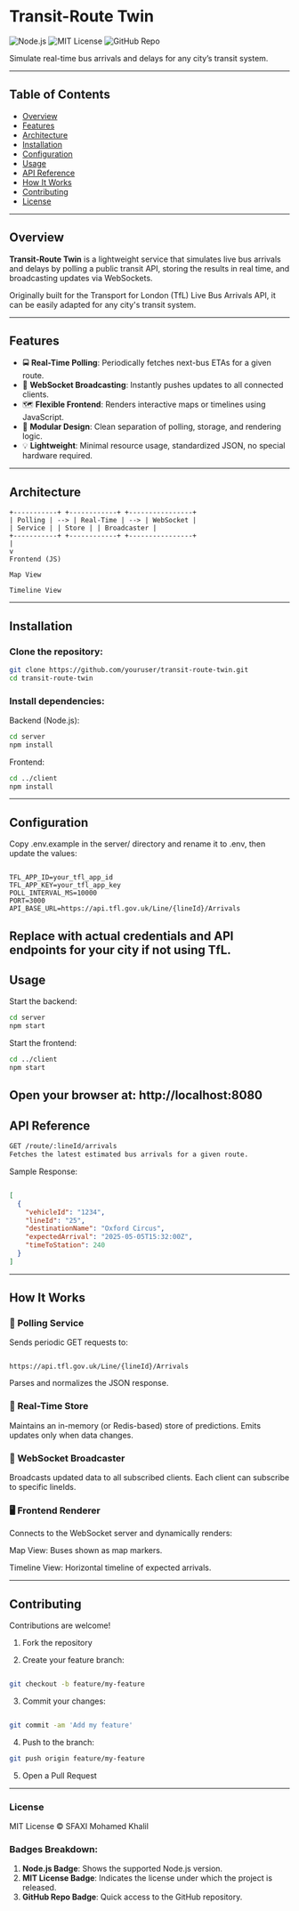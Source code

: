 # Transit-Route Twin

![Node.js](https://img.shields.io/badge/Node.js-12.x-brightgreen)
![MIT License](https://img.shields.io/badge/License-MIT-blue)
![GitHub Repo](https://img.shields.io/badge/Repo-GitHub-blue)

Simulate real-time bus arrivals and delays for any city’s transit system.

---

## Table of Contents

- [Overview](#overview)
- [Features](#features)
- [Architecture](#architecture)
- [Installation](#installation)
- [Configuration](#configuration)
- [Usage](#usage)
- [API Reference](#api-reference)
- [How It Works](#how-it-works)
- [Contributing](#contributing)
- [License](#license)

---

## Overview

**Transit-Route Twin** is a lightweight service that simulates live bus arrivals and delays by polling a public transit API, storing the results in real time, and broadcasting updates via WebSockets.

Originally built for the Transport for London (TfL) Live Bus Arrivals API, it can be easily adapted for any city's transit system.

---

## Features

- 🚍 **Real-Time Polling**: Periodically fetches next-bus ETAs for a given route.
- 📡 **WebSocket Broadcasting**: Instantly pushes updates to all connected clients.
- 🗺️ **Flexible Frontend**: Renders interactive maps or timelines using JavaScript.
- 🧩 **Modular Design**: Clean separation of polling, storage, and rendering logic.
- 💡 **Lightweight**: Minimal resource usage, standardized JSON, no special hardware required.

---

## Architecture
```text
+-----------+ +------------+ +----------------+
| Polling | --> | Real-Time | --> | WebSocket |
| Service | | Store | | Broadcaster |
+-----------+ +------------+ +----------------+
|
v
Frontend (JS)

Map View

Timeline View

```

---

## Installation

### Clone the repository:

```bash
git clone https://github.com/youruser/transit-route-twin.git
cd transit-route-twin
```

### Install dependencies:

Backend (Node.js):
```bash
cd server
npm install
```
Frontend:
```bash
cd ../client
npm install
```
---
## Configuration
Copy .env.example in the server/ directory and rename it to .env, then update the values:

```env

TFL_APP_ID=your_tfl_app_id
TFL_APP_KEY=your_tfl_app_key
POLL_INTERVAL_MS=10000
PORT=3000
API_BASE_URL=https://api.tfl.gov.uk/Line/{lineId}/Arrivals
```
Replace with actual credentials and API endpoints for your city if not using TfL.
---
## Usage
Start the backend:
```bash
cd server
npm start
```
Start the frontend:
```bash
cd ../client
npm start
```
Open your browser at: http://localhost:8080
---
## API Reference
```bash
GET /route/:lineId/arrivals
Fetches the latest estimated bus arrivals for a given route.
```
Sample Response:
```json

[
  {
    "vehicleId": "1234",
    "lineId": "25",
    "destinationName": "Oxford Circus",
    "expectedArrival": "2025-05-05T15:32:00Z",
    "timeToStation": 240
  }
]
```
---
## How It Works
### 🔁 Polling Service
Sends periodic GET requests to:

```arduino

https://api.tfl.gov.uk/Line/{lineId}/Arrivals
```
Parses and normalizes the JSON response.
### 🧠 Real-Time Store
Maintains an in-memory (or Redis-based) store of predictions. Emits updates only when data changes.

### 📢 WebSocket Broadcaster
Broadcasts updated data to all subscribed clients. Each client can subscribe to specific lineIds.

### 🖥️ Frontend Renderer
Connects to the WebSocket server and dynamically renders:

Map View: Buses shown as map markers.

Timeline View: Horizontal timeline of expected arrivals.

---
## Contributing
Contributions are welcome!

1. Fork the repository

2. Create your feature branch:

```bash

git checkout -b feature/my-feature
```
3. Commit your changes:

```bash

git commit -am 'Add my feature'
```
4. Push to the branch:
```bash
git push origin feature/my-feature
```
5. Open a Pull Request

---
### License
MIT License © SFAXI Mohamed Khalil

### Badges Breakdown:
1. **Node.js Badge**: Shows the supported Node.js version.
2. **MIT License Badge**: Indicates the license under which the project is released.
3. **GitHub Repo Badge**: Quick access to the GitHub repository.
